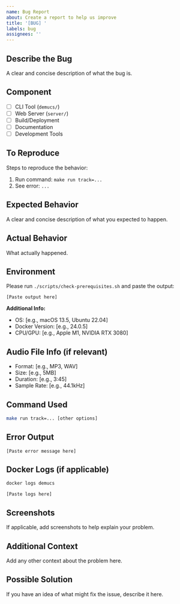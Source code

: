 ```yaml
---
name: Bug Report
about: Create a report to help us improve
title: '[BUG] '
labels: bug
assignees: ''
---
```


## Describe the Bug

A clear and concise description of what the bug is.

## Component

- [ ] CLI Tool (`demucs/`)
- [ ] Web Server (`server/`)
- [ ] Build/Deployment
- [ ] Documentation
- [ ] Development Tools

## To Reproduce

Steps to reproduce the behavior:
1. Run command: `make run track=...`
2. See error: `...`

## Expected Behavior

A clear and concise description of what you expected to happen.

## Actual Behavior

What actually happened.

## Environment

Please run `./scripts/check-prerequisites.sh` and paste the output:

```
[Paste output here]
```

**Additional Info:**
- OS: [e.g., macOS 13.5, Ubuntu 22.04]
- Docker Version: [e.g., 24.0.5]
- CPU/GPU: [e.g., Apple M1, NVIDIA RTX 3080]

## Audio File Info (if relevant)

- Format: [e.g., MP3, WAV]
- Size: [e.g., 5MB]
- Duration: [e.g., 3:45]
- Sample Rate: [e.g., 44.1kHz]

## Command Used

```bash
make run track=... [other options]
```

## Error Output

```
[Paste error message here]
```

## Docker Logs (if applicable)

```bash
docker logs demucs
```

```
[Paste logs here]
```

## Screenshots

If applicable, add screenshots to help explain your problem.

## Additional Context

Add any other context about the problem here.

## Possible Solution

If you have an idea of what might fix the issue, describe it here.

